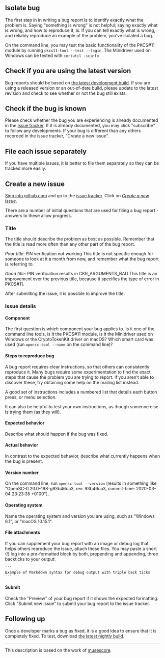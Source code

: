 ## Isolate bug

The first step in in writing a bug report is to identify exactly what the problem is. Saying "something is wrong" is not helpful; saying exactly what is wrong, and how to reproduce it, is. If you can tell exactly what is wrong, and reliably reproduce an example of the problem, you've isolated a bug.

On the command line, you may test the basic functionality of the PKCS#11 module by running `pkcs11-tool --test --login`. The Minidriver used on Windows can be tested with `certutil -scinfo`

## Check if you are using the latest version

Bug reports should be based on [the latest development build](https://github.com/OpenSC/Nightly). If you are using a released version or an out-of-date build, please update to the latest revision and check to see whether or not the bug still exists.

## Check if the bug is known

Please check whether the bug you are experiencing is already documented in the [issue tracker](https://github.com/OpenSC/OpenSC/issues). If it is already documented, you may click "subscribe" to follow any developments. If your bug is different than any others recorded in the issue tracker, "Create a new issue".

## File each issue separately

If you have multiple issues, it is better to file them separately so they can be tracked more easily.

## Create a new issue

[Sign into github.com](https://github.com/login) and go to the [issue tracker](https://github.com/OpenSC/OpenSC/issues). Click on *[Create a new issue](https://github.com/OpenSC/OpenSC/issues/new)*.

There are a number of initial questions that are used for filing a bug report - answers to these allow progress.

### Title

The title should describe the problem as best as possible. Remember that the title is read more often than any other part of the bug report.

*Poor title*: PIN verification not working
This title is not specific enough for someone to look at it a month from now, and remember what the bug report is referring to.

*Good title*: PIN verification results in CKR\_ARGUMENTS\_BAD
This title is an improvement over the previous title, because it specifies the type of error in PKCS#11.

After submitting the issue, it is possible to improve the title.

### Issue details

#### Component

The first question is which component your bug applies to. Is it one of the command line tools, is it the PKCS#11 module, is it the Minidriver used on Windows or the CryptoTokenKit driver on macOS? Which smart card was used (run `opensc-tool --name` on the command line)?

#### Steps to reproduce bug

A bug report requires clear instructions, so that others can consistently reproduce it. Many bugs require some experimentation to find the exact steps that cause the problem you are trying to report. If you aren't able to discover these, try obtaining some help on the mailing list instead.

A good set of instructions includes a numbered list that details each button press, or menu selection.

It can also be helpful to test your own instructions, as though someone else is trying them (as they will).

#### Expected behavior

Describe what should happen if the bug was fixed.

#### Actual behavior

In contrast to the expected behavior, describe what currently happens when the bug is present.

#### Version number

On the command line, run `opensc-tool --version` (results in something like "OpenSC-0.20.0-198-g93b46ca3, rev: 93b46ca3, commit-time: 2020-03-04 23:23:35 +0100").

#### Operating system

Name the operating system and version you are using, such as "Windows 8.1", or "macOS 10.15.1".

#### File attachments

If you can supplement your bug report with an image or debug log that helps others reproduce the issue, attach these files. You may paste a short (!) log into a pre-formatted block by both, prepending and appending, three backticks to your output:
````
```
Example of Markdown syntax for debug output with triple back ticks
```
````

#### Submit

Check the "Preview" of your bug report if it shows the expected formatting. Click "Submit new issue" to submit your bug report to the issue tracker.

## Following up

Once a developer marks a bug as fixed, it is a good idea to ensure that it is completely fixed. To test, download [the latest nightly build](https://github.com/OpenSC/Nightly).

___

This description is based on the work of [musescore](https://musescore.org/de/handbook/developers-handbook/getting-started/how-write-good-bug-report-step-step-instructions).
